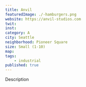 ```yaml
---
title: Anvil
featuredImage: ./-hamburgers.png
website: https://anvil-studios.com
twit: 
inst: 
category: A
city: Seattle
neighborhood: Pioneer Square
size: Small (1-10)
map: 
tags:
    - industrial
published: true
---
```


Description
